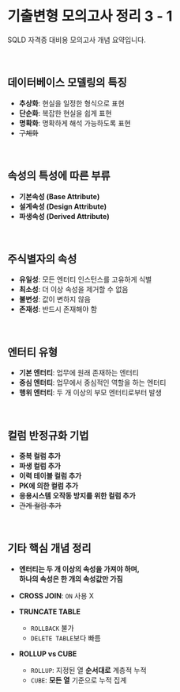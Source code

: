 # 기출변형 모의고사 정리 3 - 1

SQLD 자격증 대비용 모의고사 개념 요약입니다.

<br>

## 데이터베이스 모델링의 특징

- **추상화**: 현실을 일정한 형식으로 표현  
- **단순화**: 복잡한 현실을 쉽게 표현  
- **명확화**: 명확하게 해석 가능하도록 표현  
- ~~구체화~~

<br>

## 속성의 특성에 따른 부류

- **기본속성 (Base Attribute)**  
- **설계속성 (Design Attribute)**  
- **파생속성 (Derived Attribute)**

<br>

## 주식별자의 속성

- **유일성**: 모든 엔터티 인스턴스를 고유하게 식별  
- **최소성**: 더 이상 속성을 제거할 수 없음  
- **불변성**: 값이 변하지 않음  
- **존재성**: 반드시 존재해야 함

<br>

## 엔터티 유형

- **기본 엔터티**: 업무에 원래 존재하는 엔터티  
- **중심 엔터티**: 업무에서 중심적인 역할을 하는 엔터티  
- **행위 엔터티**: 두 개 이상의 부모 엔터티로부터 발생

<br>

## 컬럼 반정규화 기법

- **중복 컬럼 추가**  
- **파생 컬럼 추가**  
- **이력 테이블 컬럼 추가**  
- **PK에 의한 컬럼 추가**  
- **응용시스템 오작동 방지를 위한 컬럼 추가**  
- ~~관계 컬럼 추가~~

<br>

## 기타 핵심 개념 정리

- **엔터티는 두 개 이상의 속성을 가져야 하며,  
  하나의 속성은 한 개의 속성값만 가짐**
  
- **CROSS JOIN**: `ON` 사용 X

- **TRUNCATE TABLE**  
  - `ROLLBACK` 불가  
  - `DELETE TABLE`보다 빠름  

- **ROLLUP vs CUBE**
  - `ROLLUP`: 지정된 열 **순서대로** 계층적 누적  
  - `CUBE`: **모든 열** 기준으로 누적 집계
